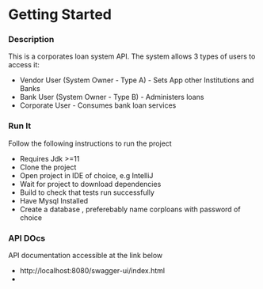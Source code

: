 # Getting Started

### Description
This is a corporates loan system API.
The system allows 3 types of users to access it:

 * Vendor User (System Owner - Type A)   - Sets App other Institutions and Banks
 * Bank User   (System Owner - Type B)   - Administers loans
 * Corporate User - Consumes bank loan services

### Run It
Follow the following instructions to run the project
* Requires Jdk >=11
* Clone the project
* Open project in IDE of choice, e.g IntelliJ
* Wait for project to download dependencies
* Build to check that tests run  successfully
* Have Mysql Installed
* Create a database , preferebably name corploans with password of choice

### API DOcs
API documentation accessible at the link below
* http://localhost:8080/swagger-ui/index.html
*


